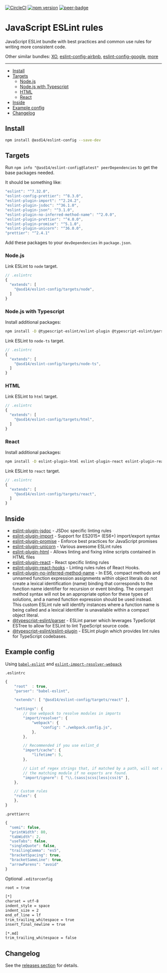 <!-- markdownlint-disable first-line-h1 line-length -->

[![CircleCI](https://circleci.com/gh/asd-xiv/eslint-config.svg?style=svg)](https://circleci.com/gh/asd-xiv/eslint-config)
[![npm version](https://badge.fury.io/js/%40asd14%2Feslint-config.svg)](https://badge.fury.io/js/%40asd14%2Feslint-config)
[![peer-badge](https://david-dm.org/asd14-xyz/eslint-config/peer-status.svg)](https://david-dm.org/asd14-xyz/eslint-config?type=peer)

# JavaScript ESLint rules

JavaScript ESLint bundle with best practices and common use rules for writing more consistent code.

Other similar bundles: [XO](https://www.npmjs.com/package/xo), [eslint-config-airbnb](https://www.npmjs.com/package/eslint-config-airbnb), [eslint-config-google](https://github.com/google/eslint-config-google), [more](https://www.npmjs.com/search?q=+eslint-config-)

---

<!-- vim-markdown-toc GFM -->

* [Install](#install)
* [Targets](#targets)
  * [Node.js](#nodejs)
  * [Node.js with Typescript](#nodejs-with-typescript)
  * [HTML](#html)
  * [React](#react)
* [Inside](#inside)
* [Example config](#example-config)
* [Changelog](#changelog)

<!-- vim-markdown-toc -->

## Install

```bash
npm install @asd14/eslint-config --save-dev
```

## Targets

Run `npm info "@asd14/eslint-config@latest" peerDependencies` to get the base packages needed.

It should be something like:

```javascript
"eslint": "^7.32.0",
"eslint-config-prettier": "^8.3.0",
"eslint-plugin-import": "^2.24.2",
"eslint-plugin-jsdoc": "^36.1.0",
"eslint-plugin-json": "^3.1.0",
"eslint-plugin-no-inferred-method-name": "^2.0.0",
"eslint-plugin-prettier": "^4.0.0",
"eslint-plugin-promise": "^5.1.0",
"eslint-plugin-unicorn": "^36.0.0",
"prettier": "^2.4.1"
```

Add these packages to your `devDependencies` in `package.json`.

### Node.js

Link ESLint to `node` target.

```javascript
// .eslintrc
{
  "extends": [
    "@asd14/eslint-config/targets/node",
  ]
}
```

### Node.js with Typescript

Install additional packages:

```bash
npm install -D @typescript-eslint/eslint-plugin @typescript-eslint/parser typescript
```

Link ESLint to `node-ts` target.

```javascript
// .eslintrc
{
  "extends": [
    "@asd14/eslint-config/targets/node-ts",
  ]
}
```

### HTML

Link ESLint to `html` target.

```javascript
// .eslintrc
{
  "extends": [
    "@asd14/eslint-config/targets/html",
  ]
}
```

### React

Install additional packages:

```bash
npm install -D eslint-plugin-html eslint-plugin-react eslint-plugin-react-hooks
```

Link ESLint to `react` target.

```javascript
// .eslintrc
{
  "extends": [
    "@asd14/eslint-config/targets/react",
  ]
}
```

## Inside

* [eslint-plugin-jsdoc](https://github.com/gajus/eslint-plugin-jsdoc) -  JSDoc specific linting rules
* [eslint-plugin-import](https://www.npmjs.org/package/eslint-plugin-import) - Support for ES2015+ (ES6+) import/export syntax
* [eslint-plugin-promise](https://www.npmjs.org/package/eslint-plugin-promise) - Enforce best practices for JavaScript promises
* [eslint-plugin-unicorn](https://www.npmjs.org/package/eslint-plugin-unicorn) - Various awesome ESLint rules
* [eslint-plugin-html](https://www.npmjs.org/package/eslint-plugin-html) - Allows linting and fixing inline scripts contained in HTML files
* [eslint-plugin-react](https://www.npmjs.org/package/eslint-plugin-react) - React specific linting rules
* [eslint-plugin-react-hooks](https://www.npmjs.com/package/eslint-plugin-react-hooks) - Linting rules rules of React Hooks.
* [eslint-plugin-no-inferred-method-name](https://www.npmjs.org/package/eslint-plugin-no-inferred-method-name) - In ES6, compact methods and unnamed function expression assignments within object literals do not create a lexical identification (name) binding that corresponds to the function name identifier for recursion or event binding. The compact method syntax will not be an appropriate option for these types of solutions, and a named function expression should be used instead. This custom ESLint rule will identify instances where a function name is being called and a lexical identifier is unavailable within a compact object literal.
* [@typescript-eslint/parser](https://github.com/typescript-eslint/typescript-eslint/tree/master/packages/parser) - ESLint parser which leverages TypeScript ESTree to allow for ESLint to lint TypeScript source code.
* [@typescript-eslint/eslint-plugin](https://github.com/typescript-eslint/typescript-eslint/tree/master/packages/eslint-plugin) - ESLint plugin which provides lint rules for TypeScript codebases.

## Example config

Using [`babel-eslint`](https://github.com/babel/babel-eslint) and [`eslint-import-resolver-webpack`](https://www.npmjs.com/package/eslint-import-resolver-webpack)

`.eslintrc`

```js
{
    "root"  : true,
    "parser": "babel-eslint",

    "extends": [ "@asd14/eslint-config/targets/react" ],

    "settings": {
        // Use webpack to resolve modules in imports
        "import/resolver": {
            "webpack": {
                "config": "./webpack.config.js",
            },
        },

        // Recommended if you use eslint_d
        "import/cache": {
            "lifetime": 5,
        },

        // List of regex strings that, if matched by a path, will not report
        // the matching module if no exports are found.
        "import/ignore": [ "\\.(sass|scss|less|css)$" ],
    },

    // Custom rules
    "rules": {
    },
}
```

`.prettierrc`

```js
{
  "semi": false,
  "printWidth": 80,
  "tabWidth": 2,
  "useTabs": false,
  "singleQuote": false,
  "trailingComma": "es5",
  "bracketSpacing": true,
  "bracketSameLine": true,
  "arrowParens": "avoid"
}
```

Optional `.editorconfig`

```bash
root = true

[*]
charset = utf-8
indent_style = space
indent_size = 2
end_of_line = lf
trim_trailing_whitespace = true
insert_final_newline = true

[*.md]
trim_trailing_whitespace = false
```

## Changelog

See the [releases section](https://github.com/asd14-xyz/eslint-config/releases) for details.
